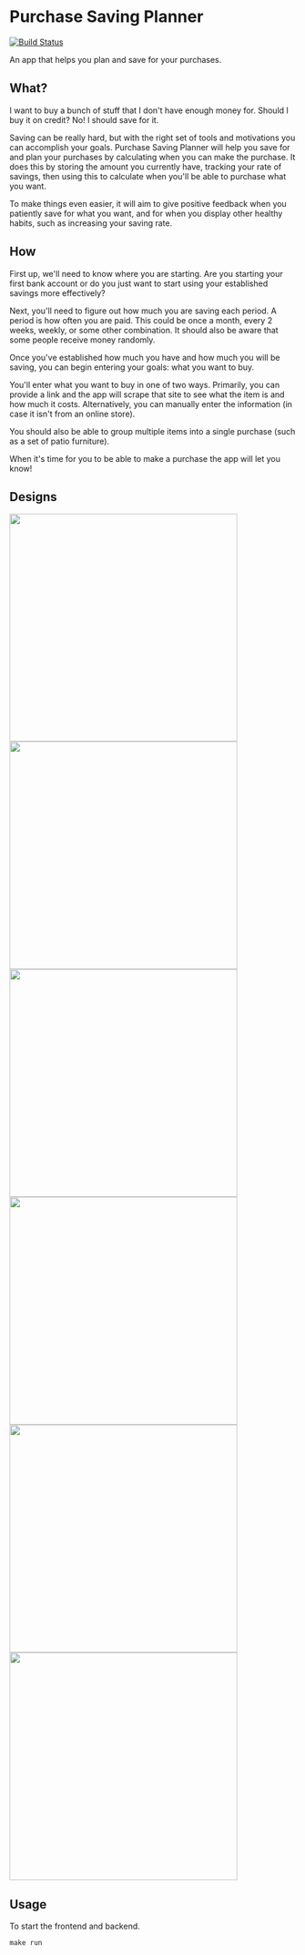 # Purchase Saving Planner

[![Build Status](https://cloud.drone.io/api/badges/JustinDFuller/purchase-saving-planner/status.svg)](https://cloud.drone.io/JustinDFuller/purchase-saving-planner)

An app that helps you plan and save for your purchases.

## What?

I want to buy a bunch of stuff that I don't have enough money for. Should I buy it on credit? No! I should save for it. 

Saving can be really hard, but with the right set of tools and motivations you can accomplish your goals. Purchase Saving Planner will help you save for and plan your purchases by calculating when you can make the purchase. It does this by storing the amount you currently have, tracking your rate of savings, then using this to calculate when you'll be able to purchase what you want.

To make things even easier, it will aim to give positive feedback when you patiently save for what you want, and for when you display other healthy habits, such as increasing your saving rate.

## How

First up, we'll need to know where you are starting. Are you starting your first bank account or do you just want to start using your established savings more effectively?

Next, you'll need to figure out how much you are saving each period. A period is how often you are paid. This could be once a month, every 2 weeks, weekly, or some other combination. It should also be aware that some people receive money randomly. 

Once you've established how much you have and how much you will be saving, you can begin entering your goals: what you want to buy.

You'll enter what you want to buy in one of two ways. Primarily, you can provide a link and the app will scrape that site to see what the item is and how much it costs. Alternatively, you can manually enter the information (in case it isn't from an online store). 

You should also be able to group multiple items into a single purchase (such as a set of patio furniture).

When it's time for you to be able to make a purchase the app will let you know! 

## Designs

<div float="left">
  <img src="/docs/purchasesavingplannerdesignd-page-001.jpg" width=400 />
  <img src="/docs/purchasesavingplannerdesignd-page-002.jpg" width=400 />
  <img src="/docs/purchasesavingplannerdesignd-page-004.jpg" width=400 />
  <img src="/docs/purchasesavingplannerdesignd-page-003.jpg" width=400 />
  <img src="/docs/purchasesavingplannerdesignd-page-005.jpg" width=400 />
  <img src="/docs/purchasesavingplannerdesignd-page-006.jpg" width=400 />
</div>

## Usage

To start the frontend and backend.

```
make run
```

